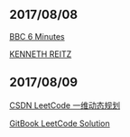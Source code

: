 ## 2017/08/08

[BBC 6 Minutes](http://www.bbc.co.uk/learningenglish/english/features/6-minute-english)

[KENNETH REITZ](https://www.kennethreitz.org/)

## 2017/08/09

[CSDN LeetCode 一维动态规划](http://blog.csdn.net/linhuanmars/article/details/38468361)

[GitBook LeetCode Solution](https://www.gitbook.com/book/siddontang/leetcode-solution/details)













